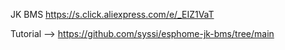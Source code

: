 JK BMS https://s.click.aliexpress.com/e/_EIZ1VaT

Tutorial --> https://github.com/syssi/esphome-jk-bms/tree/main
